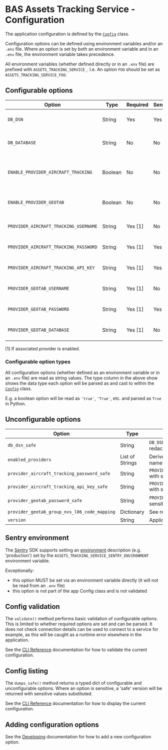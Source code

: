 # BAS Assets Tracking Service - Configuration

The application configuration is defined by the [`Config`](../src/assets_tracking_service/config.py) class.

Configuration options can be defined using environment variables and/or an `.env` file. Where an option is set by both
an environment variable and in an `.env` file, the environment variable takes precedence.

All environment variables (whether defined directly or in an `.env` file) are prefixed with `ASSETS_TRACKING_SERVICE_`.
I.e. An option `FOO` should be set as `ASSETS_TRACKING_SERVICE_FOO`.

## Configurable options

| Option                                | Type    | Required | Sensitive | Summary                                    | Default | Example                                                   |
|---------------------------------------|---------|----------|-----------|--------------------------------------------|---------|-----------------------------------------------------------|
| `DB_DSN`                              | String  | Yes      | Yes       | Postgres connection string                 | *N/A*   | `postgresql://username:password@$db.example.com/database` |
| `DB_DATABASE`                         | String  | No       | No        | Optional override for database in `DB_DSN` | *None*  | `database_test`                                           |
| `ENABLE_PROVIDER_AIRCRAFT_TRACKING`   | Boolean | No       | No        | Enables Aircraft Tracking provider if true | 'True'  | 'True'                                                    |
| `ENABLE_PROVIDER_GEOTAB`              | Boolean | No       | No        | Enables Geotab provider if true            | 'True'  | 'True'                                                    |
| `PROVIDER_AIRCRAFT_TRACKING_USERNAME` | String  | Yes [1]  | No        | See relevant provider configuration        | *None*  | 'x'                                                       |
| `PROVIDER_AIRCRAFT_TRACKING_PASSWORD` | String  | Yes [1]  | Yes       | See relevant provider configuration        | *None*  | 'x'                                                       |
| `PROVIDER_AIRCRAFT_TRACKING_API_KEY`  | String  | Yes [1]  | Yes       | See relevant provider configuration        | *None*  | 'x'                                                       |
| `PROVIDER_GEOTAB_USERNAME`            | String  | Yes [1]  | No        | See relevant provider configuration        | *None*  | 'x'                                                       |
| `PROVIDER_GEOTAB_PASSWORD`            | String  | Yes [1]  | Yes       | See relevant provider configuration        | *None*  | 'x'                                                       |
| `PROVIDER_GEOTAB_DATABASE`            | String  | Yes [1]  | No        | See relevant provider configuration        | *None*  | 'x'                                                       |

[1] If associated provider is enabled.

### Configurable option types

All configuration options (whether defined as an environment variable or in an `.env` file) are read as
string values. The type column in the above show shows the data type each option will be parsed as and cast to within
the [`Config`](../src/assets_tracking_service/config.py) class.

E.g. a boolean option will be read as `'true'`, `'True'`, etc. and parsed as `True` in Python.

## Unconfigurable options

| Option                                       | Type            | Summary                                                             | Example                                                   |
|----------------------------------------------|-----------------|---------------------------------------------------------------------|-----------------------------------------------------------|
| `db_dsn_safe`                                | String          | `DB_DSN` with sensitive elements redacted                           | 'postgresql://username:REDACTED@$db.example.com/database' |
| `enabled_providers`                          | List of Strings | Derived list of enabled provider names                              | '['geotab']'                                              |
| `provider_aircraft_tracking_password_safe`   | String          | `PROVIDER_AIRCRAFT_TRACKING_PASSWORD` with sensitive value redacted | 'REDACTED'                                                |
| `provider_aircraft_tracking_api_key_safe`    | String          | `PROVIDER_AIRCRAFT_TRACKING_API_KEY` with sensitive value redacted  | 'REDACTED'                                                |
| `provider_geotab_password_safe`              | String          | `PROVIDER_GEOTAB_PASSWORD` with sensitive value redacted            | 'REDACTED'                                                |
| `provider_geotab_group_nvs_l06_code_mapping` | Dictionary      | See relevant provider configuration                                 | -                                                         |
| `version`                                    | String          | Application package version                                         | '0.3.0'                                                   |

## Sentry environment

The [Sentry](./implementation.md#monitoring) SDK supports setting an
[environment](https://docs.sentry.io/platforms/python/configuration/environments/) description (e.g. 'production') set
by the `ASSETS_TRACKING_SERVICE_SENTRY_ENVIRONMENT` environment variable.

Exceptionally:

- this option MUST be set via an environment variable directly (it will not be read from an `.env` file)
- this option is not part of the app Config class and is not validated

## Config validation

The `validate()` method performs basic validation of configurable options. This is limited to whether required options
are set and can be parsed. It does not check connection details can be used to connect to a service for example, as
this will be caught as a runtime error elsewhere in the application.

See the [CLI Reference](./cli-reference.md#config-commands) documentation for how to validate the current configuration.

## Config listing

The `dumps_safe()` method returns a typed dict of configurable and unconfigurable options. Where an option is
sensitive, a 'safe' version will be returned with sensitive values substituted.

See the [CLI Reference](./cli-reference.md#config-commands) documentation for how to display the current configuration.

## Adding configuration options

See the [Developing](./dev.md#adding-configuration-options) documentation for how to add a new configuration option.
